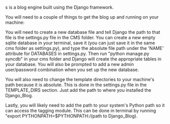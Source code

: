 s is a blog engine built using the Django framework.

You will need to a couple of things to get the blog up and running on your machine:

You will need to create a new database file and tell Django the path to that file is the settings.py file in the CMS folder.  You can create a new empty sqlite database in your terminal, save it (you can just save it in the same cms folder as settings.py), and type the absolute file path under the 'NAME' attribute for DATABASES in settings.py.  Then run "python manage.py syncdb" in your cms folder and Django will create the appropriate tables in your database.  You will also be prompted to add a new admin user/password combination when you set up the new database.

You will also need to change the template directories to your machine's path because it is absolute.  This is done in the settings.py file in the TEMPLATE_DIRS section.  Just add the path to where you installed the Django_Blog.

Lastly, you will likely need to add the path to your system's Python path so it can access the tagging module.  This can be done in terminal by running "export PYTHONPATH=$PYTHONPATH:/(path to Django_Blog).

